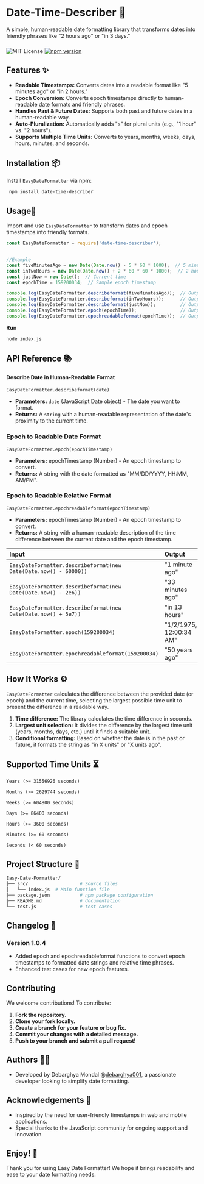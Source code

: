 
# Date-Time-Describer 🌟

A simple, human-readable date formatting library that transforms dates into friendly phrases like "2 hours ago" or "in 3 days."

###
![MIT License](https://img.shields.io/badge/License-MIT-green.svg)
[![npm version](https://badge.fury.io/js/easy-date-formatter.svg)](https://www.npmjs.com/package/date-time-describer)


## Features ✨

- **Readable Timestamps:** Converts dates into a readable format like "5 minutes ago" or "in 2 hours."
- **Epoch Conversion:** Converts epoch timestamps directly to human-readable date formats and friendly phrases.
- **Handles Past & Future Dates:** Supports both past and future dates in a human-readable way.
- **Auto-Pluralization:** Automatically adds "s" for plural units (e.g., "1 hour" vs. "2 hours").
- **Supports Multiple Time Units:** Converts to years, months, weeks, days, hours, minutes, and seconds.


## Installation 📦

Install ```EasyDateFormatter``` via npm:

```bash
 npm install date-time-describer

```

    
## Usage📖
Import and use ```EasyDateFormatter``` to transform dates and epoch timestamps into friendly formats.

```javascript
const EasyDateFormatter = require('date-time-describer');


//Example
const fiveMinutesAgo = new Date(Date.now() - 5 * 60 * 1000);  // 5 minutes in the past
const inTwoHours = new Date(Date.now() + 2 * 60 * 60 * 1000);  // 2 hours in the future
const justNow = new Date();  // Current time
const epochTime = 159200034;  // Sample epoch timestamp

console.log(EasyDateFormatter.describeformat(fiveMinutesAgo));  // Output: "5 minutes ago"
console.log(EasyDateFormatter.describeformat(inTwoHours));      // Output: "in 2 hours"
console.log(EasyDateFormatter.describeformat(justNow));         // Output: "just now"
console.log(EasyDateFormatter.epoch(epochTime));                // Output: "1/2/1975, 12:00:34 AM"
console.log(EasyDateFormatter.epochreadableformat(epochTime));  // Output: "50 years ago"        // Output: "just now"
``` 
**Run**
```bash
node index.js
```

## API Reference 📚

#### Describe Date in Human-Readable Format

`EasyDateFormatter.describeformat(date)`

- **Parameters:** ```date``` (JavaScript Date object) - The date you want to format.
- **Returns:** A ```string``` with a human-readable representation of the date's proximity to the current time.

### Epoch to Readable Date Format

`EasyDateFormatter.epoch(epochTimestamp)`

- **Parameters:** epochTimestamp (Number) - An epoch timestamp to convert.
- **Returns:** A string with the date formatted as "MM/DD/YYYY, HH:MM, AM/PM".

### Epoch to Readable Relative Format

`EasyDateFormatter.epochreadableformat(epochTimestamp)`

- **Parameters:** epochTimestamp (Number) - An epoch timestamp to convert.
- **Returns:** A string with a human-readable description of the time difference between the current date and the epoch timestamp.

| Input      | Output              |
| :--------  | :------------------------- |
| `EasyDateFormatter.describeformat(new Date(Date.now() - 60000))`  | "1 minute ago" |
| `EasyDateFormatter.describeformat(new Date(Date.now() - 2e6))`    | "33 minutes ago"|
| `EasyDateFormatter.describeformat(new Date(Date.now() + 5e7))`    | "in 13 hours"   |
| `EasyDateFormatter.epoch(159200034)`    | "1/2/1975, 12:00:34 AM"     |
| `EasyDateFormatter.epochreadableformat(159200034)`| "50 years ago" |



## How It Works ⚙️

```EasyDateFormatter``` calculates the difference between the provided date (or epoch) and the current time, selecting the largest possible time unit to present the difference in a readable way.

1. **Time difference:** The library calculates the time difference in seconds.
2. **Largest unit selection:** It divides the difference by the largest time unit (years, months, days, etc.) until it finds a suitable unit.
3. **Conditional formatting:** Based on whether the date is in the past or future, it formats the string as "in X units" or "X units ago".

## Supported Time Units ⏳
`Years (>= 31556926 seconds)`

`Months (>= 2629744 seconds)`

`Weeks (>= 604800 seconds)`

`Days (>= 86400 seconds)`

`Hours (>= 3600 seconds)`

`Minutes (>= 60 seconds)`

`Seconds (< 60 seconds)`
## Project Structure 📂

```bash
Easy-Date-Formatter/
├── src/                   # Source files
│   └── index.js  # Main function file
├── package.json           # npm package configuration
├── README.md              # documentation 
└── test.js                # test cases
```

## Changelog 📜
### Version 1.0.4
- Added epoch and epochreadableformat functions to convert epoch timestamps to formatted date strings and relative time phrases.
- Enhanced test cases for new epoch features.


## Contributing

We welcome contributions! To contribute:

1. **Fork the repository.**
2. **Clone your fork locally.**
3. **Create a branch for your feature or bug fix.**
4. **Commit your changes with a detailed message.**
5. **Push to your branch and submit a pull request!**


## Authors 🙋‍♂️

- Developed by Debarghya Mondal @[debarghya001](https://github.com/Debarghya001), a passionate developer looking to simplify date formatting.


## Acknowledgements 🌟

- Inspired by the need for user-friendly timestamps in web and mobile applications.
- Special thanks to the JavaScript community for ongoing support and innovation.


## Enjoy! 🎉
Thank you for using Easy Date Formatter! We hope it brings readability and ease to your date formatting needs.
